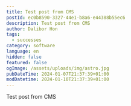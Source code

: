 ```yaml
---
title: Test post from CMS
postId: ec0b8590-3327-44e1-b8a6-e44388b55ec6
description: Test post from CMS
author: Dalibor Hon
tags:
  - successes
category: software
language: en
hidden: false
featured: false
ogImage: /assets/uploads/img/astro.jpg
pubDateTime: 2024-01-07T21:37:39+01:00
modDatetime: 2024-01-10T21:37:39+01:00
---
```

Test post from CMS
